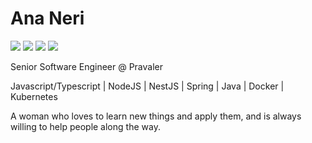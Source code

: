 # Ana Neri 

<div>
<a href="https://www.youtube.com/https://www.youtube.com/channel/UCBjoWT-P17Bl66D52RwqdGA" target="_blank"><img src="https://img.shields.io/badge/YouTube-FF69B4?style=for-the-badge&logo=youtube&logoColor=white" target="_blank"></a>
<a href="https://instagram.com/ananeridev" target="_blank"><img src="https://img.shields.io/badge/-Instagram-FF69B4?style=for-the-badge&logo=instagram&logoColor=white" target="_blank"></a>
<a href = "mailto:contato@neribia7@gmail.com"><img src="https://img.shields.io/badge/Gmail-FF69B4?style=for-the-badge&logo=gmail&logoColor=white" target="_blank"></a>
<a href="https://www.linkedin.com/in/anabeatrizdev" target="_blank"><img src="https://img.shields.io/badge/-LinkedIn-FF69B4?style=for-the-badge&logo=linkedin&logoColor=white" target="_blank"></a>   
</div>

Senior Software Engineer @ Pravaler

Javascript/Typescript | NodeJS | NestJS | Spring | Java | Docker | Kubernetes

A woman who loves to learn new things and apply them, and is always willing to help people along the way.

